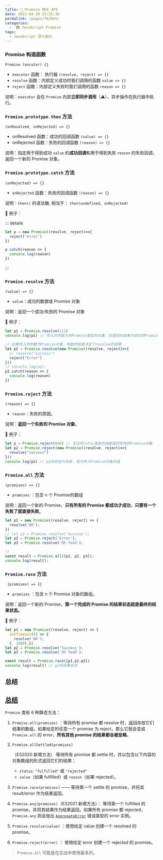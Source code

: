 ```yaml
---
title: 🚉 Promise 相关 API
date: 2022-04-20 23:35:30
permalink: /pages/f629e5/
categories:
  -  🚇 JavaScript Promise
tags:
  - JavaScript 深入部分
---
```

### Promise 构造函数

`Promise (excutor) {}`

+ `executor` 函数： 执行器 `(resolve, reject) => {}`
+ `resolve` 函数：内部定义成功时我们调用的函数 `value => {}` 
+ `reject` 函数：内部定义失败时我们调用的函数 `reason => {}` 

说明：`executor` 会在 `Promise` 内部**立即同步调用**（⚠️），异步操作在执行器中执行。



### `Promise.prototype.then` 方法

`(onResolved, onRejected) => {}` 

+ onResolved 函数：成功的回调函数 `(value) => {} `
+ onRejected 函数：失败的回调函数 `(reason) => {} `

说明：指定用于得到成功 `value` 的**成功回调**和用于得到失败 `reason` 的失败回调，返回一个新的 Promise 对象。



### `Promise.prototype.catch` 方法 

`(onRejected) => {} `

+ `onRejected` 函数：失败的回调函数 `(reason) => {} `

说明：`then()` 的语法糖, 相当于： `then(undefined, onRejected)` 



🌰 例子：

::: details

```js
let p = new Promise((resolve, reject)=>{
  reject('error')
})

p.catch(reason => {
  console.log(reason)
})
```

:::



### `Promise.resolve` 方法

`(value) => {}`

+ `value`：成功的数据或 Promise 对象

说明：返回一个成功/失败的 Promise 对象



🌰 例子：

```js
let p1 = Promise.resolve(111)
console.log(p1) // 传入的参数为非Promise类型的对象，则返回的结果为成功的Promise对象

// 如果传入的参数为Promise对象，参数的结果决定了resolve的结果
let p2 = Promise.resolve(new Promise((resolve, reject)=>{
  // resolve("success")
  reject("Error")
}))
// console.log(p2);
p2.catch(reason => {
  console.log(reason)
})
```



### `Promise.reject` 方法

`(reason) => {}`

+ `reason`：失败的原因。

说明：**返回一个失败的 Promise 对象**。



🌰 例子：
```js
let p = Promise.reject(666) // 无论传入什么类型的值都返回失败的Promise对象
let p2 = Promise.reject(new Promise((resolve, reject)=>{
  resolve("success")
}))
console.log(p2) // p2的状态为失败，值为传入Promise对象的值
```



### `Promise.all` 方法

`(promises) => {}`

+ `promises` ：包含 n 个 Promise的数组

说明：返回一个新的 Promise，**只有所有的 Promise 都成功才成功**，**只要有一个失败了就直接失败**。

```js
let p1 = new Promise((resolve, reject) => {
  resolve('OK');
})
// let p2 = Promise.resolve('Success');
let p2 = Promise.reject('Error');
let p3 = Promise.resolve('Oh Yeah');

//
const result = Promise.all([p1, p2, p3]);
console.log(result);
```



### `Promise.race` 方法

` (promises) => {}` 

+ `promises` ：包含 n 个 Promise 对象的数组。

说明：返回一个新的 Promise，**第一个完成的 Promise 的结果状态就是最终的结果状态。**



🌰 例子：

```js
let p1 = new Promise((resolve, reject) => {
  setTimeout(() => {
    resolve('OK');
  }, 1000);})
let p2 = Promise.resolve('Success');
let p3 = Promise.resolve('Oh Yeah');

const result = Promise.race([p1,p2,p3])
console.log(result) // p2的结果状态
```



## 总结

## [总结](https://zh.javascript.info/promise-api#zong-jie)

`Promise` 类有 6 种静态方法：

1. `Promise.all(promises)` ：等待所有 promise 都 resolve 时，返回存放它们结果的数组。如果给定的任意一个 promise 为 reject，那么它就会变成 `Promise.all` 的 error，**所有其他 promise 的结果都会被忽略**。

2. ```
   Promise.allSettled(promises)
   ```

   （ES2020 新增方法） 等待所有 promise 都 settle 时，并以包含以下内容的对象数组的形式返回它们的结果：

   - `status`: `"fulfilled"` 或 `"rejected"`
   - `value`（如果 fulfilled）或 `reason`（如果 rejected）。

3. `Promise.race(promises)` —— 等待第一个 settle 的 promise，并将其 result/error 作为结果返回。

4. `Promise.any(promises)`（ES2021 新增方法）： 等待第一个 fulfilled 的 promise，并将其结果作为结果返回。如果所有 promise 都 rejected，`Promise.any` 则会抛出 [`AggregateError`](https://developer.mozilla.org/zh/docs/Web/JavaScript/Reference/Global_Objects/AggregateError) 错误类型的 error 实例。

5. `Promise.resolve(value)` ：使用给定 value 创建一个 resolved 的 promise。

6. `Promise.reject(error)` ： 使用给定 error 创建一个 rejected 的 promise。

> `Promise.all` 可能是在实战中使用最多的。
